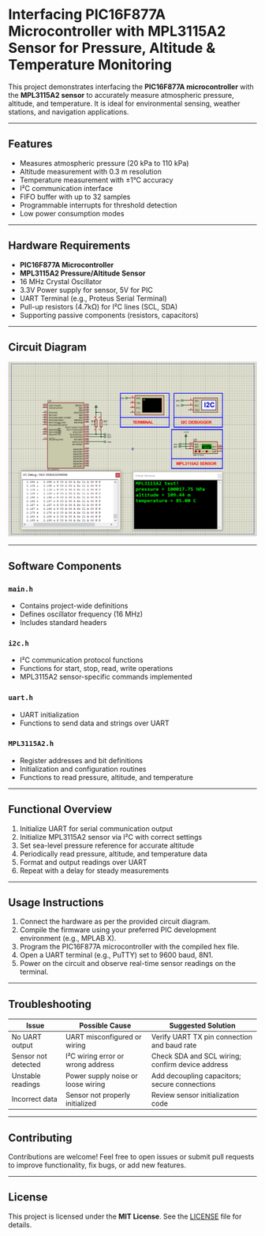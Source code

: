 # Interfacing PIC16F877A Microcontroller with MPL3115A2 Sensor for Pressure, Altitude & Temperature Monitoring

This project demonstrates interfacing the **PIC16F877A microcontroller** with the **MPL3115A2 sensor** to accurately measure atmospheric pressure, altitude, and temperature. It is ideal for environmental sensing, weather stations, and navigation applications.

---

## Features

- Measures atmospheric pressure (20 kPa to 110 kPa)  
- Altitude measurement with 0.3 m resolution  
- Temperature measurement with ±1°C accuracy  
- I²C communication interface  
- FIFO buffer with up to 32 samples  
- Programmable interrupts for threshold detection  
- Low power consumption modes  

---

## Hardware Requirements

- **PIC16F877A Microcontroller**  
- **MPL3115A2 Pressure/Altitude Sensor**  
- 16 MHz Crystal Oscillator  
- 3.3V Power supply for sensor, 5V for PIC  
- UART Terminal (e.g., Proteus Serial Terminal)  
- Pull-up resistors (4.7kΩ) for I²C lines (SCL, SDA)  
- Supporting passive components (resistors, capacitors)  

---

## Circuit Diagram

![Circuit Diagram](circuit.png)

---

## Software Components

### `main.h`
- Contains project-wide definitions  
- Defines oscillator frequency (16 MHz)  
- Includes standard headers  

### `i2c.h`
- I²C communication protocol functions  
- Functions for start, stop, read, write operations  
- MPL3115A2 sensor-specific commands implemented  

### `uart.h`
- UART initialization  
- Functions to send data and strings over UART  

### `MPL3115A2.h`
- Register addresses and bit definitions  
- Initialization and configuration routines  
- Functions to read pressure, altitude, and temperature  

---

## Functional Overview

1. Initialize UART for serial communication output  
2. Initialize MPL3115A2 sensor via I²C with correct settings  
3. Set sea-level pressure reference for accurate altitude  
4. Periodically read pressure, altitude, and temperature data  
5. Format and output readings over UART  
6. Repeat with a delay for steady measurements  

---

## Usage Instructions

1. Connect the hardware as per the provided circuit diagram.  
2. Compile the firmware using your preferred PIC development environment (e.g., MPLAB X).  
3. Program the PIC16F877A microcontroller with the compiled hex file.  
4. Open a UART terminal (e.g., PuTTY) set to 9600 baud, 8N1.  
5. Power on the circuit and observe real-time sensor readings on the terminal.  

---

## Troubleshooting

| Issue                  | Possible Cause                   | Suggested Solution                         |
|------------------------|---------------------------------|--------------------------------------------|
| No UART output         | UART misconfigured or wiring     | Verify UART TX pin connection and baud rate|
| Sensor not detected    | I²C wiring error or wrong address| Check SDA and SCL wiring; confirm device address|
| Unstable readings      | Power supply noise or loose wiring| Add decoupling capacitors; secure connections|
| Incorrect data         | Sensor not properly initialized  | Review sensor initialization code          |

---

## Contributing

Contributions are welcome! Feel free to open issues or submit pull requests to improve functionality, fix bugs, or add new features.

---

## License

This project is licensed under the **MIT License**. See the [LICENSE](LICENSE) file for details.

